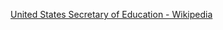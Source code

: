 ﻿[United States Secretary of Education - Wikipedia](https://en.wikipedia.org/wiki/United_States_Secretary_of_Education)